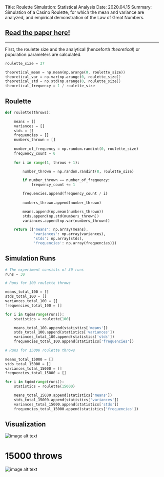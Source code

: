 Title: Roulette Simulation: Statistical Analysis
Date: 2020.04.15
Summary: Simulation of a Casino Roulette, for which the mean and variance are analyzed, and empirical demonstration of the Law of Great Numbers.

## <a href="{static}../documents/roulette_simulation_statistical_analysis_paper.pdf">Read the paper here!</a>

<hr>

First, the roulette size and the analytical (henceforth *theoretical*) or population parameters are calculated.


```python
roulette_size = 37

theoretical_mean = np.mean(np.arange(0, roulette_size))
theoretical_var = np.var(np.arange(0, roulette_size))
theoretical_std = np.std(np.arange(0, roulette_size))
theoretical_frequency = 1 / roulette_size
```

## Roulette


```python
def roulette(throws):
    
    means = []
    variances = []
    stds = []
    frequencies = []
    numbers_thrown = []
    
    number_of_frequency = np.random.randint(0, roulette_size)
    frequency_count = 0
    
    for i in range(1, throws + 1):

        number_thrown = np.random.randint(0, roulette_size)

        if number_thrown == number_of_frequency:
            frequency_count += 1

        frequencies.append(frequency_count / i)
            
        numbers_thrown.append(number_thrown)

        means.append(np.mean(numbers_thrown))
        stds.append(np.std(numbers_thrown))
        variances.append(np.var(numbers_thrown))

    return ({'means': np.array(means), 
             'variances': np.array(variances), 
             'stds': np.array(stds), 
             'frequencies': np.array(frequencies)})
```

## Simulation Runs


```python
# The experiment consists of 30 runs
runs = 30

# Runs for 100 roulette throws

means_total_100 = []
stds_total_100 = []
variances_total_100 = []
frequencies_total_100 = []

for i in tqdm(range(runs)):
    statistics = roulette(100)    

    means_total_100.append(statistics['means'])
    stds_total_100.append(statistics['variances'])
    variances_total_100.append(statistics['stds'])
    frequencies_total_100.append(statistics['frequencies'])

# Runs for 15000 roulette throws
    
means_total_15000 = []
stds_total_15000 = []
variances_total_15000 = []
frequencies_total_15000 = []

for i in tqdm(range(runs)):
    statistics = roulette(15000)    

    means_total_15000.append(statistics['means'])
    stds_total_15000.append(statistics['variances'])
    variances_total_15000.append(statistics['stds'])
    frequencies_total_15000.append(statistics['frequencies'])
```
    

## Visualization

![image alt text]({static}../images/roulette_simulation_statistical_analysis_1.png)


# 15000 throws

![image alt text]({static}../images/roulette_simulation_statistical_analysis_2.png)